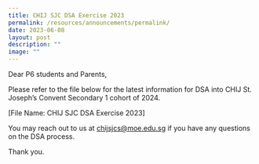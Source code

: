 ```yaml
---
title: CHIJ SJC DSA Exercise 2023
permalink: /resources/announcements/permalink/
date: 2023-06-08
layout: post
description: ""
image: ""
---
```

Dear P6 students and Parents,

Please refer to the file below for the latest information for DSA into CHIJ St. Joseph’s Convent Secondary 1 cohort of 2024.

[File Name: CHIJ SJC DSA Exercise 2023]

You may reach out to us at chijsjcs@moe.edu.sg if you have any questions on the DSA process. 

Thank you.